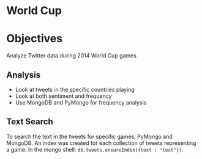 World Cup
=========

# Objectives
Analyze Twitter data during 2014 World Cup games

## Analysis
* Look at tweets in the specific countries playing
* Look at both sentiment and frequency
* Use MongoDB and PyMongo for frequency analysis

## Text Search
To search the text in the tweets for specific games,
PyMongo and MongoDB.  An index was created for each
collection of tweets representing a game.  In the
mongo shell: ```db.tweets.ensureIndex({text : "text"})```.
